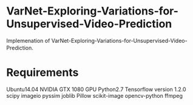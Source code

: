 # VarNet-Exploring-Variations-for-Unsupervised-Video-Prediction
Implemenation of VarNet-Exploring-Variations-for-Unsupervised-Video-Prediction.　

Requirements
============
Ubuntu14.04
NVIDIA GTX 1080 GPU
Python2.7
Tensorflow version 1.2.0
scipy
imageio
pyssim
joblib
Pillow
scikit-image
opencv-python
ffmpeg
